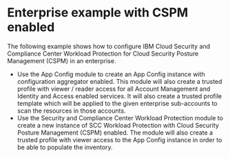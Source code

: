 # Enterprise example with CSPM enabled

The following example shows how to configure IBM Cloud Security and Compliance Center Workload Protection for Cloud Security Posture Management (CSPM) in an enterprise.

- Use the App Config module to create an App Config instance with configuration aggregator enabled. This module will also create a trusted profile with viewer / reader access for all Account Management and Identity and Access enabled services. It will also create a trusted profile template which will be applied to the given enterprise sub-accounts to scan the resources in those accounts.
- Use the Security and Compliance Center Workload Protection module to create a new instance of SCC Workload Protection with Cloud Security Posture Management (CSPM) enabled. The module will also create a trusted profile with viewer access to the App Config instance in order to be able to populate the inventory.
